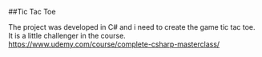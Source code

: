 ##Tic Tac Toe 


The project was developed in C# and i need to create the game tic tac toe.
It is a little challenger in the course.
https://www.udemy.com/course/complete-csharp-masterclass/
